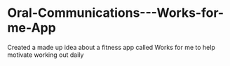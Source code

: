 # Oral-Communications---Works-for-me-App
Created a made up idea about a fitness app called Works for me to help motivate working out daily 
